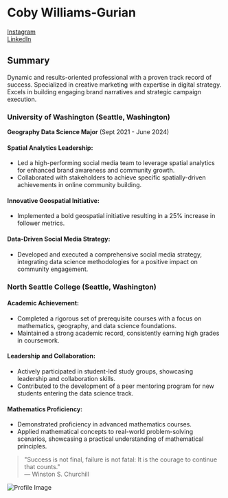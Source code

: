 # Coby Williams-Gurian

[Instagram](http://www.instagram.com/coby)  
[LinkedIn](http://www.linkedin.com/in/coby)

## Summary

Dynamic and results-oriented professional with a proven track record of success. Specialized in creative marketing with expertise in digital strategy. Excels in building engaging brand narratives and strategic campaign execution.


### University of Washington (Seattle, Washington)

**Geography Data Science Major** (Sept 2021 - June 2024)

#### Spatial Analytics Leadership:

- Led a high-performing social media team to leverage spatial analytics for enhanced brand awareness and community growth.
- Collaborated with stakeholders to achieve specific spatially-driven achievements in online community building.

#### Innovative Geospatial Initiative:

- Implemented a bold geospatial initiative resulting in a 25% increase in follower metrics.

#### Data-Driven Social Media Strategy:

- Developed and executed a comprehensive social media strategy, integrating data science methodologies for a positive impact on community engagement.

### North Seattle College (Seattle, Washington)

#### Academic Achievement:

- Completed a rigorous set of prerequisite courses with a focus on mathematics, geography, and data science foundations.
- Maintained a strong academic record, consistently earning high grades in coursework.

#### Leadership and Collaboration:

- Actively participated in student-led study groups, showcasing leadership and collaboration skills.
- Contributed to the development of a peer mentoring program for new students entering the data science track.

#### Mathematics Proficiency:

- Demonstrated proficiency in advanced mathematics courses.
- Applied mathematical concepts to real-world problem-solving scenarios, showcasing a practical understanding of mathematical principles.


> "Success is not final, failure is not fatal: It is the courage to continue that counts."  
> — Winston S. Churchill

![Profile Image](https://upload.wikimedia.org/wikipedia/commons/thumb/3/36/University_of_Washington_Block_W_logo_RGB_brand_colors.SVG/2560px-University_of_Washington_Block_W_logo_RGB_brand_colors.SVG.png)

